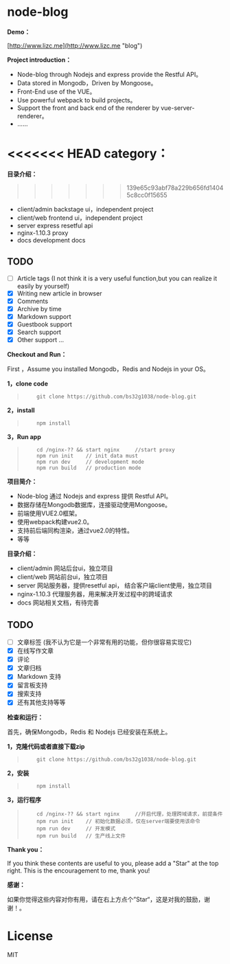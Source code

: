 # node-blog

**Demo：**

[http://www.lizc.me](http://www.lizc.me "blog")

**Project introduction：**

* Node-blog through Nodejs and express provide the Restful API。
* Data stored in Mongodb，Driven by Mongoose。
* Front-End use of the VUE。
* Use powerful webpack to build projects。
* Support the front and back end of the renderer by vue-server-renderer。
* ......

<<<<<<< HEAD
**category：**
=======
**目录介绍：**
>>>>>>> 139e65c93abf78a229b656fd14045c8cc0f15655

* client/admin backstage ui，independent project
* client/web   frontend ui，independent project
* server       express resetful api
* nginx-1.10.3 proxy
* docs         development docs

## TODO
- [ ] Article tags (I not  think it is a very useful function,but you can realize it easily by yourself) 
- [x] Writing new article in browser
- [x] Comments
- [x] Archive by time
- [x] Markdown support
- [x] Guestbook support
- [x] Search support
- [x] Other support ...

**Checkout and Run：**

First ，Assume you installed Mongodb，Redis and Nodejs in your OS。

**1，clone code**

>         git clone https://github.com/bs32g1038/node-blog.git

**2，install**

>         npm install

**3，Run app**
>         cd /nginx-?? && start nginx     //start proxy
>         npm run init    // init data must  
>         npm run dev     // development mode
>         npm run build   // production mode
        
**项目简介：**

* Node-blog 通过 Nodejs and express 提供 Restful API。
* 数据存储在Mongodb数据库，连接驱动使用Mongoose。
* 前端使用VUE2.0框架。
* 使用webpack构建vue2.0。
* 支持前后端同构渲染，通过vue2.0的特性。
* 等等

**目录介绍：**

* client/admin 网站后台ui，独立项目
* client/web   网站前台ui，独立项目
* server       网站服务器，提供resetful api， 结合客户端client使用，独立项目
* nginx-1.10.3 代理服务器，用来解决开发过程中的跨域请求
* docs         网站相关文档，有待完善

## TODO
- [ ] 文章标签 (我不认为它是一个非常有用的功能，但你很容易实现它) 
- [x] 在线写作文章
- [x] 评论
- [x] 文章归档
- [x] Markdown 支持
- [x] 留言板支持
- [x] 搜索支持
- [x] 还有其他支持等等

**检查和运行：**

首先，确保Mongodb，Redis 和 Nodejs 已经安装在系统上。

**1，克隆代码或者直接下载zip**

>         git clone https://github.com/bs32g1038/node-blog.git

**2，安装**

>         npm install

**3，运行程序**


>         cd /nginx-?? && start nginx     //开启代理，处理跨域请求，前提条件
>         npm run init    // 初始化数据必须，仅在server端要使用该命令
>         npm run dev     // 开发模式
>         npm run build   // 生产线上文件

**Thank you：**

If you think these contents are useful to you, please add a "Star" at the top right. This is the encouragement to me, thank you!

**感谢：**

如果你觉得这些内容对你有用，请在右上方点个”Star“，这是对我的鼓励，谢谢！。

# License
MIT